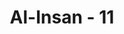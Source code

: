---
title: "Al-Insan - 11"
no: 11
arabic_no: ١١
ayah: فَوَقٰىهُمُ اللّٰهُ شَرَّ ذٰلِكَ الْيَوْمِ وَلَقّٰىهُمْ نَضْرَةً وَّسُرُوْرًاۚ
translation: "Maka Allah melindungi mereka dari kesusahan hari itu, dan memberikan kepada mereka keceriaan dan kegembiraan."
tafsir: "Dijelaskan juga bahwa sebagai balasan kepada orang-orang abrar, Allah memelihara mereka dari kesusahan hari itu dan memberikan kepada mereka keceriaan wajah dan kegembiraan hati. Tampak pada wajah mereka kegembiraan yang berseri-seri sebagai tanda kepuasan hati karena anugerah Allah yang telah mereka terima. Dalam ayat lain, Allah berfirman:\n\nPada hari itu ada wajah-wajah yang berseri-seri, tertawa dan gembira ria. ('Abasa/80: 38-39)"
---